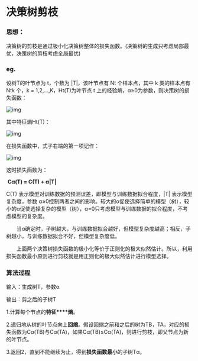# 决策树剪枝

### 思想：

决策树的剪枝是通过极小化决策树整体的损失函数。(决策树的生成只考虑局部最优，决策树的剪枝考虑全局最优)

### eg.

设树T的叶节点为 t，个数为 |T|，该叶节点有 Nt 个样本点，其中 k 类的样本点有 Ntk 个，k = 1,2,...,K，Ht(T)为叶节点 t 上的经验熵，α≥0为参数，则决策树的损失函数：

![img](https://img2018.cnblogs.com/blog/1235684/201904/1235684-20190424161446250-1127593587.png)

其中特征熵Ht(T)：

![img](https://img2018.cnblogs.com/blog/1235684/201904/1235684-20190424161553619-1271053343.png)

在损失函数中，式子右端的第一项记作：

![img](https://img2018.cnblogs.com/blog/1235684/201904/1235684-20190424164249798-2047282876.png)

这时损失函数为：

​																							**Cα(T) = C(T) + α|T|**

C(T) 表示模型对训练数据的预测误差，即模型与训练数据拟合程度，|T| 表示模型复杂度，参数 α≥0控制两者之间的影响。较大的α促使选择简单的模型（树），较小的α促使选择复杂的模型（树），α=0只考虑模型与训练数据的拟合程度，不考虑模型的复杂度。

　　当α确定时，子树越大，与训练数据拟合越好，但模型复杂度越高；相反，子树越小，与训练数据拟合不好，但模型复杂度低。

　　上面两个决策树损失函数的极小化等价于正则化的极大似然估计。所以，利用损失函数最小原则进行剪枝就是用正则化的极大似然估计进行模型选择。

### 算法过程

输入：生成树T，参数α

输出：剪之后的子树T

1.计算每个节点的**特征****熵**。

2.递归地从树的叶节点向上**回缩**。假设回缩之前和之后的树为TB，TA，对应的损失函数为Cα(TB)与Cα(TA)，如果Cα(TB)≤Cα(TA)，则进行剪枝，即父节点为新的叶节点。

3.返回2，直到不能继续为止，得到**损失函数最小**的子树Tα。